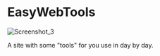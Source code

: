 # EasyWebTools

![Screenshot_3](https://user-images.githubusercontent.com/62776404/94369322-65b44a80-00bf-11eb-8187-fb5e32afb14b.png)

A site with some "tools" for you use in day by day.
